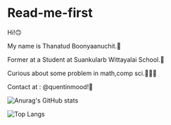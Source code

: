 # Read-me-first
Hi!🙃

My name is Thanatud Boonyaanuchit.🌱

Former at a Student at Suankularb Wittayalai School.🌅

Curious about some problem in math,comp sci.👨🏻‍💻

Contact at : @quentinmood!🌴

![Anurag's GitHub stats](https://github-readme-stats.vercel.app/api?username=justadaydreamer&show_icons=true)


![Top Langs](https://github-readme-stats.vercel.app/api/top-langs/?username=justadaydreamer&layout=compact)


